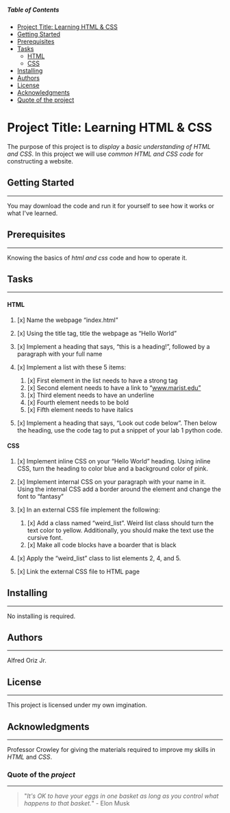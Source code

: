 
<!-- Table of contents for people navigate quicker
*Issues exist with the spacing within the ID call '%20' is not working properly and will not link to topics unable to resolve-->
##### Table of Contents
- [Project Title: Learning HTML & CSS](#Project-Title:-Learning-HTML-&-CSS)
- [Getting Started](#Getting-Started)
- [Prerequisites](#Prerequisites)
- [Tasks](#Tasks)
    * [HTML](#HTML)
    * [CSS](#CSS)
- [Installing](#Installing)
- [Authors](#Authors)
- [License](#License)
- [Acknowledgments](#Acknowledgments)
- [Quote of the project](#Quote-of-the-project)

<!--The project name for this assignment-->
# Project Title: Learning HTML & CSS

The purpose of this project is to *display* a *basic understanding of HTML and CSS*. In this project we will use *common HTML and CSS code* for constructing a website. 
<!--To explain how to start-->
## Getting Started
---- 

You may download the code and run it for yourself to see how it works or what I've learned.
<!--The knowledge required before moving on-->
## Prerequisites
----

Knowing the basics of *html and css* code and how to operate it.
<!--List of Tasks-->
## Tasks
---
<!--Tasks for HTML-->
#### HTML

1. [x] Name the webpage “index.html”
2. [x] Using the title tag, title the webpage as “Hello World”
3. [x] Implement a heading that says, “this is a heading!”, followed by a paragraph with your full name
4. [x] Implement a list with these 5 items:

   1. [x] First element in the list needs to have a strong tag
   2. [x] Second element needs to have a link to “www.marist.edu”
   3. [x] Third element needs to have an underline
   4. [x] Fourth element needs to be bold
   5. [x] Fifth element needs to have italics
    
5. [x] Implement a heading that says, “Look out code below”. Then below the heading, use the code
tag to put a snippet of your lab 1 python code.
<!--Tasks for CSS-->
#### CSS

1. [x] Implement inline CSS on your “Hello World” heading. Using inline CSS, turn the heading to
color blue and a background color of pink.
2. [x] Implement internal CSS on your paragraph with your name in it. Using the internal CSS add a
border around the element and change the font to “fantasy”
3. [x] In an external CSS file implement the following:

    1. [x] Add a class named “weird_list”. Weird list class should turn the text color to yellow.
    Additionally, you should make the text use the cursive font.
    2. [x] Make all code blocks have a boarder that is black

4. [x] Apply the “weird_list” class to list elements 2, 4, and 5.
5. [x] Link the external CSS file to HTML page

<!--Installing Heading (none required)-->
## Installing
---

No installing is required.
<!--Author Heading-->
## Authors
---

Alfred Oriz Jr. 
<!--Licensing Heading-->
## License
---

This project is licensed under my own imgination. 
<!--Acknowledgements Heading-->
## Acknowledgments
---

Professor Crowley for giving the materials required to improve my skills in *HTML* and *CSS*.
<!--Quote od the "project" Heading-->
### Quote of the *project*
---
>"*It's OK to have your eggs in one basket as long as you control what happens to that basket.*" - Elon Musk